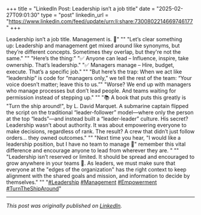 +++
title = "LinkedIn Post: Leadership isn’t a job title"
date = "2025-02-27T09:01:30"
type = "post"
linkedin_url = "https://www.linkedin.com/feed/update/urn:li:share:7300802214669746177"
+++

Leadership isn’t a job title. Management is. 🧭"
""
"Let’s clear something up: Leadership and management get mixed around like synonyms, but they’re different concepts. Sometimes they overlap, but they're not the same."
""
"Here’s the thing:"
"✅ Anyone can lead – Influence, inspire, take ownership. That’s leadership."
"✅ Managers manage – Hire, budget, execute. That’s a specific job."
""
"But here’s the trap: When we act like “leadership” is code for “managers only,” we tell the rest of the team: “Your voice doesn’t matter; leave this to us.”"
"Worse? We end up with managers who manage processes but don’t lead people. And teams waiting for permission instead of stepping up."
""
"📚 A book that puts this greatly is "Turn the ship around!", by L. David Marquet. A submarine captain flipped the script on the traditional “leader-follower” model—where only the person at the top “leads”—and instead built a “leader-leader” culture. His secret? Leadership wasn’t about authority. It was about empowering everyone to make decisions, regardless of rank. The result? A crew that didn’t just follow orders… they owned outcomes."
""
"Next time you hear, "I would like a leadership position, but I have no team to manage 🙁" remember this vital difference and encourage anyone to lead from wherever they are. "
""
"Leadership isn’t reserved or limited. It should be spread and encouraged to grow anywhere in your teams 💪. As leaders, we must make sure that everyone at the "edges of the organization" has the right context to keep alignment with the shared goals and mission, and information to decide by themselves."
""
"[#Leadership](https://www.linkedin.com/feed/hashtag/Leadership) [#Management](https://www.linkedin.com/feed/hashtag/Management) [#Empowerment](https://www.linkedin.com/feed/hashtag/Empowerment) [#TurnTheShipAround](https://www.linkedin.com/feed/hashtag/TurnTheShipAround)"

---

*This post was originally published on [LinkedIn](https://www.linkedin.com/in/adrianmoreno/recent-activity/all/).*